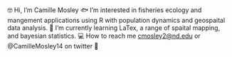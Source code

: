 :nerd_face: Hi, I’m Camille Mosley
:fish: I’m interested in fisheries ecology and mangement applications using R with population dynamics and geospaital data analysis.
:compass: I’m currently learning LaTex, a range of spaital mapping, and bayesian statistics. 
:computer: How to reach me cmosley2@nd.edu or @CamilleMosley14 on twitter :baby_chick:


<!---
camillemosley/camillemosley is a ✨ special ✨ repository because its `README.md` (this file) appears on your GitHub profile.
You can click the Preview link to take a look at your changes.
--->

